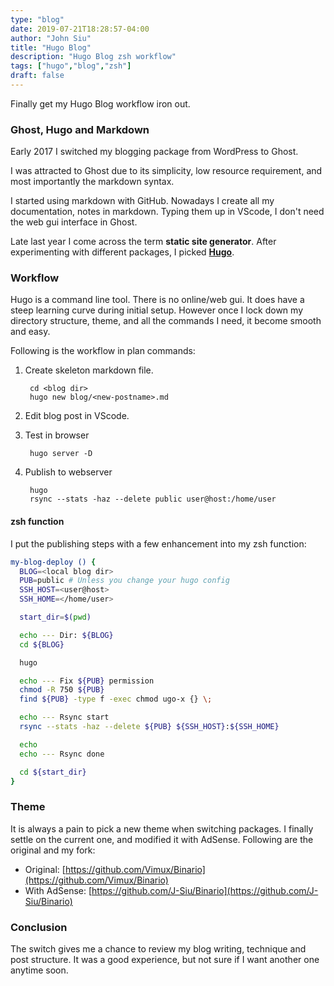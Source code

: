 ```yaml
---
type: "blog"
date: 2019-07-21T18:28:57-04:00
author: "John Siu"
title: "Hugo Blog"
description: "Hugo Blog zsh workflow"
tags: ["hugo","blog","zsh"]
draft: false
---
```


Finally get my Hugo Blog workflow iron out.
<!--more-->

### Ghost, Hugo and Markdown

Early 2017 I switched my blogging package from WordPress to Ghost.

I was attracted to Ghost due to its simplicity, low resource requirement, and most importantly the markdown syntax.

I started using markdown with GitHub. Nowadays I create all my documentation, notes in markdown. Typing them up in VScode, I don't need the web gui interface in Ghost.

Late last year I come across the term __static site generator__. After experimenting with different packages, I picked __[Hugo](https://gohugo.io/)__.

### Workflow

Hugo is a command line tool. There is no online/web gui. It does have a steep learning curve during initial setup. However once I lock down my directory structure, theme, and all the commands I need, it become smooth and easy.

Following is the workflow in plan commands:

1. Create skeleton markdown file.

        cd <blog dir>
        hugo new blog/<new-postname>.md

2. Edit blog post in VScode.

3. Test in browser

        hugo server -D

4. Publish to webserver

        hugo
        rsync --stats -haz --delete public user@host:/home/user

#### zsh function

I put the publishing steps with a few enhancement into my zsh function:

```zsh
my-blog-deploy () {
  BLOG=<local blog dir>
  PUB=public # Unless you change your hugo config
  SSH_HOST=<user@host>
  SSH_HOME=</home/user>

  start_dir=$(pwd)

  echo --- Dir: ${BLOG}
  cd ${BLOG}

  hugo

  echo --- Fix ${PUB} permission
  chmod -R 750 ${PUB}
  find ${PUB} -type f -exec chmod ugo-x {} \;

  echo --- Rsync start
  rsync --stats -haz --delete ${PUB} ${SSH_HOST}:${SSH_HOME}

  echo
  echo --- Rsync done

  cd ${start_dir}
}
```

### Theme

It is always a pain to pick a new theme when switching packages. I finally settle on the current one, and modified it with AdSense. Following are the original and my fork:

- Original: [https://github.com/Vimux/Binario](https://github.com/Vimux/Binario)
- With AdSense: [https://github.com/J-Siu/Binario](https://github.com/J-Siu/Binario)

### Conclusion

The switch gives me a chance to review my blog writing, technique and post structure. It was a good experience, but not sure if I want another one anytime soon.
